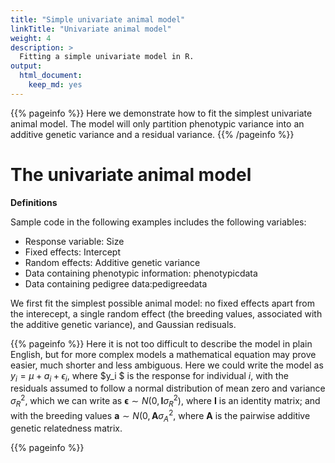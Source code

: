 ```yaml
---
title: "Simple univariate animal model"
linkTitle: "Univariate animal model"
weight: 4
description: >
  Fitting a simple univariate model in R.
output: 
  html_document: 
    keep_md: yes
---
```


{{% pageinfo %}}
Here we demonstrate how to fit the simplest univariate animal model. The model will only partition phenotypic variance into an additive genetic variance and a residual variance.
{{% /pageinfo %}}



# The univariate animal model

**Definitions**

Sample code in the following examples includes the following variables:

* Response variable: Size
* Fixed effects: Intercept 
* Random effects: Additive genetic variance
* Data containing phenotypic information: phenotypicdata
* Data containing pedigree data:pedigreedata

We first fit the simplest possible animal model: no fixed effects apart from the interecept, a single random effect (the breeding values, associated with the additive genetic variance), and Gaussian redisuals.

{{% pageinfo %}}
Here it is not too difficult to describe the model in plain English, but for more complex models a mathematical equation may prove easier, much shorter and less ambiguous. Here we could write the model as $y_i = \mu + a_i + \epsilon_i$, where $y_i $ is the response for individual $i$, with the residuals assumed to follow a normal distribution of mean zero and variance $\sigma_R^2$, which we can write as $\mathbf{\epsilon} \sim N(0,\mathbf{I}\sigma_R^2)$, where $\mathbf{I}$ is an identity matrix; and with the breeding values $\mathbf{a} \sim N(0,\mathbf{A} \sigma_A^2$, where $\mathbf{A}$ is the pairwise additive genetic relatedness matrix.

{{% pageinfo %}}


